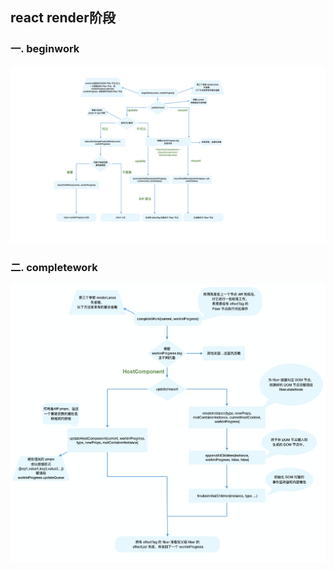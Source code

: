 ## react render阶段

### 一. beginwork

![beginwork](../img/beginWork.png)


### 二. completework

![completework](../img/completeWork.png)